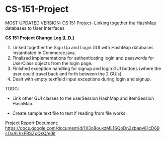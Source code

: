 # CS-151-Project
MOST UPDATED VERSION: CS 151 Project- Linking together the HashMap databases to User Interfaces


**CS 151 Project Change Log [L.D.]**

1. Linked together the Sign Up and Login GUI with HashMap databases instantiated in Commerce.java. 
2. Finalized implementations for authenticating login and passwords for UserClass objects from the login page.
3. Finished exception handling for signup and login GUI buttons (where the user could travel back and forth between the 2 GUIs)
4. Dealt with empty textfield input exceptions during login and signup. 


TODO:

- Link other GUI classes to the userSession HashMap and itemSession HashMap.

- Create sample text file to test if reading from file works. 


Project Report Document: https://docs.google.com/document/d/1X3oBoukzML1SQoDn3zbapv81cD69cOxALhxFRSZpQkQ/edit
